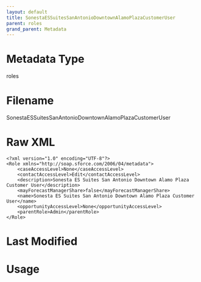 ```yaml
---
layout: default
title: SonestaESSuitesSanAntonioDowntownAlamoPlazaCustomerUser
parent: roles
grand_parent: Metadata
---
```

# Metadata Type
roles


# Filename 
SonestaESSuitesSanAntonioDowntownAlamoPlazaCustomerUser


# Raw XML
```
<?xml version="1.0" encoding="UTF-8"?>
<Role xmlns="http://soap.sforce.com/2006/04/metadata">
    <caseAccessLevel>None</caseAccessLevel>
    <contactAccessLevel>Edit</contactAccessLevel>
    <description>Sonesta ES Suites San Antonio Downtown Alamo Plaza Customer User</description>
    <mayForecastManagerShare>false</mayForecastManagerShare>
    <name>Sonesta ES Suites San Antonio Downtown Alamo Plaza Customer User</name>
    <opportunityAccessLevel>None</opportunityAccessLevel>
    <parentRole>Admin</parentRole>
</Role>
```


# Last Modified


# Usage
